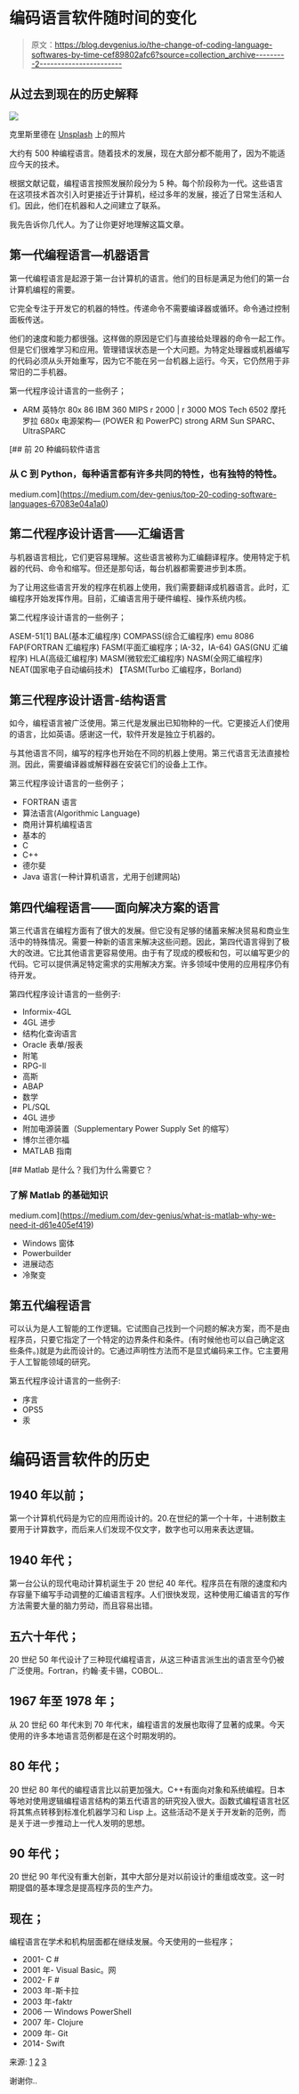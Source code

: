 # 编码语言软件随时间的变化

> 原文：<https://blog.devgenius.io/the-change-of-coding-language-softwares-by-time-cef89802afc6?source=collection_archive---------2----------------------->

## 从过去到现在的历史解释

![](img/f7b008de35d369d614f9ddd02d90143f.png)

克里斯里德在 [Unsplash](https://unsplash.com?utm_source=medium&utm_medium=referral) 上的照片

大约有 500 种编程语言。随着技术的发展，现在大部分都不能用了，因为不能适应今天的技术。

根据文献记载，编程语言按照发展阶段分为 5 种。每个阶段称为一代。这些语言在这项技术首次引入时更接近于计算机，经过多年的发展，接近了日常生活和人们。因此，他们在机器和人之间建立了联系。

我先告诉你几代人。为了让你更好地理解这篇文章。

## 第一代编程语言—机器语言

第一代编程语言是起源于第一台计算机的语言。他们的目标是满足为他们的第一台计算机编程的需要。

它完全专注于开发它的机器的特性。传递命令不需要编译器或循环。命令通过控制面板传送。

他们的速度和能力都很强。这样做的原因是它们与直接给处理器的命令一起工作。但是它们很难学习和应用。管理错误状态是一个大问题。为特定处理器或机器编写的代码必须从头开始重写，因为它不能在另一台机器上运行。今天，它仍然用于非常旧的二手机器。

第一代程序设计语言的一些例子；

*   ARM
    英特尔 80x 86
    IBM 360
    MIPS r 2000 | r 3000
    MOS Tech 6502
    摩托罗拉 680x
    电源架构— (POWER 和 PowerPC)
    strong ARM
    Sun SPARC、UltraSPARC

[](https://medium.com/dev-genius/top-20-coding-software-languages-67083e04a1a0) [## 前 20 种编码软件语言

### 从 C 到 Python，每种语言都有许多共同的特性，也有独特的特性。

medium.com](https://medium.com/dev-genius/top-20-coding-software-languages-67083e04a1a0) 

## 第二代程序设计语言——汇编语言

与机器语言相比，它们更容易理解。这些语言被称为汇编翻译程序。使用特定于机器的代码、命令和缩写。但还是那句话，每台机器都需要进步到本质。

为了让用这些语言开发的程序在机器上使用，我们需要翻译成机器语言。此时，汇编程序开始发挥作用。目前，汇编语言用于硬件编程、操作系统内核。

第二代程序设计语言的一些例子；

ASEM-51[1]
BAL(基本汇编程序)
COMPASS(综合汇编程序)
emu 8086
FAP(FORTRAN 汇编程序)
FASM(平面汇编程序；IA-32，IA-64)
GAS(GNU 汇编程序)
HLA(高级汇编程序)
MASM(微软宏汇编程序)
NASM(全网汇编程序)
NEAT(国家电子自动编码技术)
【TASM(Turbo 汇编程序，Borland)

## 第三代程序设计语言-结构语言

如今，编程语言被广泛使用。第三代是发展出已知物种的一代。它更接近人们使用的语言，比如英语。感谢这一代，软件开发是独立于机器的。

与其他语言不同，编写的程序也开始在不同的机器上使用。第三代语言无法直接检测。因此，需要编译器或解释器在安装它们的设备上工作。

第三代程序设计语言的一些例子；

*   FORTRAN 语言
*   算法语言(Algorithmic Language)
*   商用计算机编程语言
*   基本的
*   C
*   C++
*   德尔斐
*   Java 语言(一种计算机语言，尤用于创建网站)

## 第四代编程语言——面向解决方案的语言

第三代语言在编程方面有了很大的发展。但它没有足够的储蓄来解决贸易和商业生活中的特殊情况。需要一种新的语言来解决这些问题。因此，第四代语言得到了极大的改进。它比其他语言更容易使用。由于有了现成的模板和包，可以编写更少的代码。它可以提供满足特定需求的实用解决方案。许多领域中使用的应用程序仍有待开发。

第四代程序设计语言的一些例子:

*   Informix-4GL
*   4GL 进步
*   结构化查询语言
*   Oracle 表单/报表
*   附笔
*   RPG-II
*   高斯
*   ABAP
*   数学
*   PL/SQL
*   4GL 进步
*   附加电源装置（Supplementary Power Supply Set 的缩写）
*   博尔兰德尔福
*   MATLAB 指南

[](https://medium.com/dev-genius/what-is-matlab-why-we-need-it-d61e405ef419) [## Matlab 是什么？我们为什么需要它？

### 了解 Matlab 的基础知识

medium.com](https://medium.com/dev-genius/what-is-matlab-why-we-need-it-d61e405ef419) 

*   Windows 窗体
*   Powerbuilder
*   进展动态
*   冷聚变

## 第五代编程语言

可以认为是人工智能的工作逻辑。它试图自己找到一个问题的解决方案，而不是由程序员，只要它指定了一个特定的边界条件和条件。(有时候他也可以自己确定这些条件。)就是为此而设计的。它通过声明性方法而不是显式编码来工作。它主要用于人工智能领域的研究。

第五代程序设计语言的一些例子:

*   序言
*   OPS5
*   汞

# 编码语言软件的历史

## 1940 年以前；

第一个计算机代码是为它的应用而设计的。20.在世纪的第一个十年，十进制数主要用于计算数字，而后来人们发现不仅文字，数字也可以用来表达逻辑。

## 1940 年代；

第一台公认的现代电动计算机诞生于 20 世纪 40 年代。程序员在有限的速度和内存容量下编写手动调整的汇编语言程序。人们很快发现，这种使用汇编语言的写作方法需要大量的脑力劳动，而且容易出错。

## 五六十年代；

20 世纪 50 年代设计了三种现代编程语言，从这三种语言派生出的语言至今仍被广泛使用。Fortran，约翰·麦卡锡，COBOL..

## 1967 年至 1978 年；

从 20 世纪 60 年代末到 70 年代末，编程语言的发展也取得了显著的成果。今天使用的许多本地语言范例都是在这个时期发明的。

## 80 年代；

20 世纪 80 年代的编程语言比以前更加强大。C++有面向对象和系统编程。日本等地对使用逻辑编程语言结构的第五代语言的研究投入很大。函数式编程语言社区将其焦点转移到标准化机器学习和 Lisp 上。这些活动不是关于开发新的范例，而是关于进一步推动上一代人发明的思想。

## 90 年代；

20 世纪 90 年代没有重大创新，其中大部分是对以前设计的重组或改变。这一时期提倡的基本理念是提高程序员的生产力。

## 现在；

编程语言在学术和机构层面都在继续发展。今天使用的一些程序；

*   2001- C #
*   2001 年- Visual Basic。网
*   2002- F #
*   2003 年-斯卡拉
*   2003 年-faktr
*   2006 — Windows PowerShell
*   2007 年- Clojure
*   2009 年- Git
*   2014- Swift

来源: [1](https://en.wikipedia.org/wiki/Programming_language) [2](https://www.chip.com.tr/blog/kadircamoglu/Gecmisten-Gunumuze-Programlama-Dilleri_1846.html) [3](https://zh.wikipedia.org/wiki/%E7%A8%8B%E5%BC%8F%E8%AA%9E%E8%A8%80%E6%AD%B7%E5%8F%B2#%E7%8F%BE%E4%BB%8A%E7%9A%84%E8%B6%A8%E5%8B%A2)

谢谢你..
